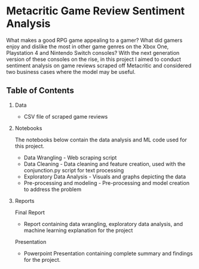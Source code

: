 # Metacritic Game Review Sentiment Analysis
What makes a good RPG game appealing to a gamer? What did gamers enjoy and dislike the most in other game genres on the Xbox One, Playstation 4 and Nintendo Switch consoles? With the next generation version of these consoles on the rise, in this project I aimed to conduct sentiment analysis on game reviews scraped off Metacritic and considered two business cases where the model may be useful.

## Table of Contents
1. Data
    * CSV file of scraped game reviews

2. Notebooks
 
   The notebooks below contain the data analysis and ML code used for this project.
 
   * Data Wrangling - Web scraping script
   * Data Cleaning - Data cleaning and feature creation, used with the conjunction.py script for text processing
   * Exploratory Data Analysis - Visuals and graphs depicting the data
   * Pre-processing and modeling - Pre-processing and model creation to address the problem

3. Reports
 
   Final Report
 
   * Report containing data wrangling, exploratory data analysis, and machine learning explanation for the project
 
   Presentation
 
   * Powerpoint Presentation containing complete summary and findings for the project.
